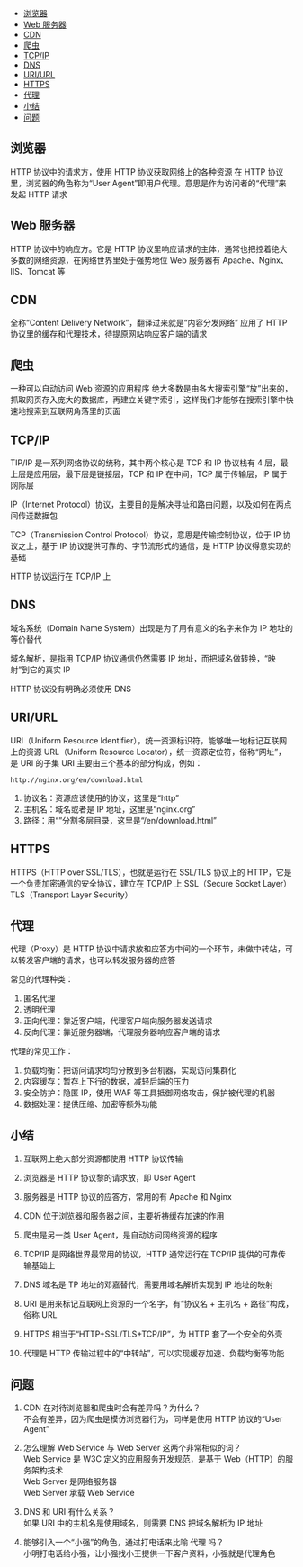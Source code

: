 <!-- TOC -->

- [浏览器](#浏览器)
- [Web 服务器](#web-服务器)
- [CDN](#cdn)
- [爬虫](#爬虫)
- [TCP/IP](#tcpip)
- [DNS](#dns)
- [URI/URL](#uriurl)
- [HTTPS](#https)
- [代理](#代理)
- [小结](#小结)
- [问题](#问题)

<!-- /TOC -->

## 浏览器

HTTP 协议中的请求方，使用 HTTP 协议获取网络上的各种资源
在 HTTP 协议里，浏览器的角色称为“User Agent”即用户代理。意思是作为访问者的“代理”来发起 HTTP 请求

## Web 服务器

HTTP 协议中的响应方。它是 HTTP 协议里响应请求的主体，通常也把控着绝大多数的网络资源，在网络世界里处于强势地位
Web 服务器有 Apache、Nginx、IIS、Tomcat 等

## CDN

全称“Content Delivery Network”，翻译过来就是“内容分发网络”
应用了 HTTP 协议里的缓存和代理技术，待提原网站响应客户端的请求

## 爬虫

一种可以自动访问 Web 资源的应用程序
绝大多数是由各大搜索引擎“放”出来的，抓取网页存入庞大的数据库，再建立关键字索引，这样我们才能够在搜索引擎中快速地搜索到互联网角落里的页面

## TCP/IP

TIP/IP 是一系列网络协议的统称，其中两个核心是 TCP 和 IP
协议栈有 4 层，最上层是应用层，最下层是链接层，TCP 和 IP 在中间，TCP 属于传输层，IP 属于网际层

IP（Internet Protocol）协议，主要目的是解决寻址和路由问题，以及如何在两点间传送数据包

TCP（Transmission Control Protocol）协议，意思是传输控制协议，位于 IP 协议之上，基于 IP 协议提供可靠的、字节流形式的通信，是 HTTP 协议得意实现的基础

HTTP 协议运行在 TCP/IP 上

## DNS

域名系统（Domain Name System）出现是为了用有意义的名字来作为 IP 地址的等价替代

域名解析，是指用 TCP/IP 协议通信仍然需要 IP 地址，而把域名做转换，“映射”到它的真实 IP

HTTP 协议没有明确必须使用 DNS

## URI/URL

URI（Uniform Resource Identifier），统一资源标识符，能够唯一地标记互联网上的资源
URL（Uniform Resource Locator），统一资源定位符，俗称“网址”，是 URI 的子集
URI 主要由三个基本的部分构成，例如：

```
http://nginx.org/en/download.html
```

1. 协议名：资源应该使用的协议，这里是“http”
2. 主机名：域名或者是 IP 地址，这里是“nginx.org”
3. 路径：用“”分割多层目录，这里是“/en/download.html”

## HTTPS

HTTPS（HTTP over SSL/TLS），也就是运行在 SSL/TLS 协议上的 HTTP，它是一个负责加密通信的安全协议，建立在 TCP/IP 上
SSL（Secure Socket Layer）
TLS（Transport Layer Security）

## 代理

代理（Proxy）是 HTTP 协议中请求放和应答方中间的一个环节，未做中转站，可以转发客户端的请求，也可以转发服务器的应答

常见的代理种类：

1. 匿名代理
2. 透明代理
3. 正向代理：靠近客户端，代理客户端向服务器发送请求
4. 反向代理：靠近服务器端，代理服务器响应客户端的请求

代理的常见工作：

1. 负载均衡：把访问请求均匀分散到多台机器，实现访问集群化
2. 内容缓存：暂存上下行的数据，减轻后端的压力
3. 安全防护：隐匿 IP，使用 WAF 等工具抵御网络攻击，保护被代理的机器
4. 数据处理：提供压缩、加密等额外功能

## 小结

1. 互联网上绝大部分资源都使用 HTTP 协议传输

2. 浏览器是 HTTP 协议黎的请求放，即 User Agent

3. 服务器是 HTTP 协议的应答方，常用的有 Apache 和 Nginx

4. CDN 位于浏览器和服务器之间，主要祈祷缓存加速的作用

5. 爬虫是另一类 User Agent，是自动访问网络资源的程序

6. TCP/IP 是网络世界最常用的协议，HTTP 通常运行在 TCP/IP 提供的可靠传输基础上

7. DNS 域名是 TP 地址的邓嘉替代，需要用域名解析实现到 IP 地址的映射

8. URI 是用来标记互联网上资源的一个名字，有“协议名 + 主机名 + 路径”构成，俗称 URL

9. HTTPS 相当于“HTTP+SSL/TLS+TCP/IP”，为 HTTP 套了一个安全的外壳

10. 代理是 HTTP 传输过程中的“中转站”，可以实现缓存加速、负载均衡等功能

## 问题

1. CDN 在对待浏览器和爬虫时会有差异吗？为什么？  
   不会有差异，因为爬虫是模仿浏览器行为，同样是使用 HTTP 协议的“User Agent”

2. 怎么理解 Web Service 与 Web Server 这两个非常相似的词？  
   Web Service 是 W3C 定义的应用服务开发规范，是基于 Web（HTTP）的服务架构技术  
   Web Server 是网络服务器  
   Web Server 承载 Web Service

3. DNS 和 URI 有什么关系？  
   如果 URI 中的主机名是使用域名，则需要 DNS 把域名解析为 IP 地址

4. 能够引入一个“小强”的角色，通过打电话来比喻 代理 吗？  
   小明打电话给小强，让小强找小王提供一下客户资料，小强就是代理角色
